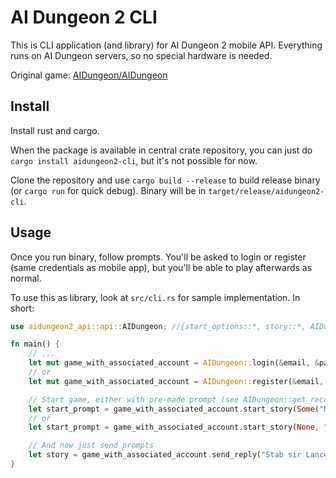 # AI Dungeon 2 CLI

This is CLI application (and library) for AI Dungeon 2 mobile API. Everything runs on AI Dungeon servers, so no special hardware is needed.

Original game: [AIDungeon/AIDungeon](https://github.com/AIDungeon/AIDungeon/)

## Install

Install rust and cargo.

When the package is available in central crate repository, you can just do `cargo install aidungeon2-cli`, but it's not possible for now.

Clone the repository and use `cargo build --release` to build release binary (or `cargo run` for quick debug). Binary will be in `target/release/aidungeon2-cli`.

## Usage

Once you run binary, follow prompts. You'll be asked to login or register (same credentials as mobile app), but you'll be able to play afterwards as normal.

To use this as library, look at `src/cli.rs` for sample implementation. In short:

```rust
use aidungeon2_api::api::AIDungeon; //{start_options::*, story::*, AIDungeon, AIDungeonError}

fn main() {
    // ...
    let mut game_with_associated_account = AIDungeon::login(&email, &password).unwrap();
    // or
    let mut game_with_associated_account = AIDungeon::register(&email, &username, &password).unwrap();

    // Start game, either with pre-made prompt (see AIDungeon::get_recommended_story()) or with custom prompt:
    let start_prompt = game_with_associated_account.start_story(Some("My super awesome custom prompt. I'm king Arthur and I'm looking for the Holy Grail."), "custom", None, None).unwrap();
    // or
    let start_prompt = game_with_associated_account.start_story(None, "apocalyptic", Some("my-character-name"), "soldier").unwrap();

    // And now just send prompts
    let story = game_with_associated_account.send_reply("Stab sir Lancelot.").unwarp(); // Returns full story (all inputs and outputs)
}
```